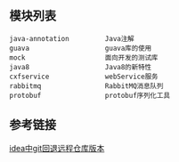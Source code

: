 ## 模块列表

    java-annotation         Java注解
    guava                   guava库的使用
    mock                    面向开发的测试库
    java8                   Java8的新特性
    cxfservice              webService服务
    rabbitmq                RabbitMQ消息队列
    protobuf                protobuf序列化工具
    

## 参考链接    
[idea中git回退远程仓库版本](https://www.cnblogs.com/gexiaoshan/p/10182135.html)
   